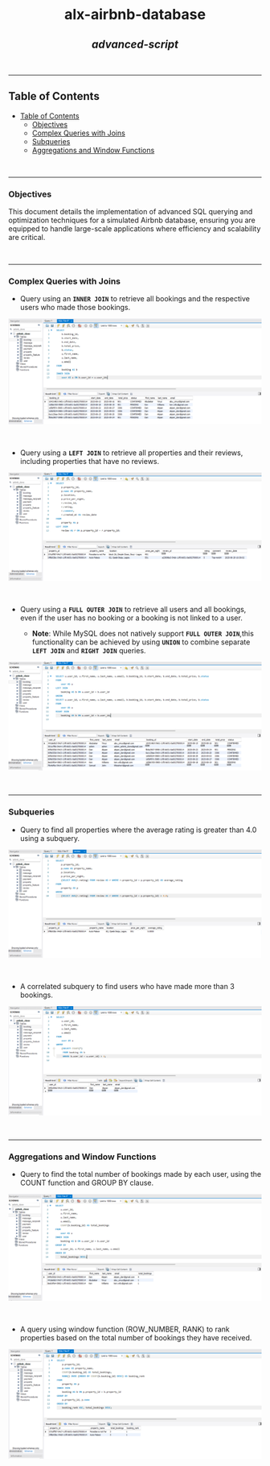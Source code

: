 <div align="center">
  <br>
  <h1><b>alx-airbnb-database</b></h1>
  <h2><i>advanced-script</i></h2>
</div>
<br />

---
## Table of Contents

- [Table of Contents](#table-of-contents)
  - [Objectives](#objectives)
  - [Complex Queries with Joins](#complex-queries-with-joins)
  - [Subqueries](#subqueries)
  - [Aggregations and Window Functions](#aggregations-and-window-functions)


<br />

---

### Objectives

This document details the implementation of advanced SQL querying and optimization techniques for a simulated Airbnb database, ensuring you are equipped to handle large-scale applications where efficiency and scalability are critical.


<br />

---

### Complex Queries with Joins

- Query using an **`INNER JOIN`** to retrieve all bookings and the respective users who made those bookings.

![inner join](./complex_queries_with_joins/inner_join.png)

<br />

- Query using a **`LEFT JOIN`** to retrieve all properties and their reviews, including properties that have no reviews.

![left join](./complex_queries_with_joins/left_join.png)


<br />

- Query using a **`FULL OUTER JOIN`** to retrieve all users and all bookings, even if the user has no booking or a booking is not linked to a user.
  
  - **Note**: While MySQL does not natively support **`FULL OUTER JOIN`**,this functionality can be achieved by using **`UNION`** to combine separate **`LEFT JOIN`** and **`RIGHT JOIN`** queries.

![full join](./complex_queries_with_joins/full_outer_join.png)

<br />

---

### Subqueries

- Query to find all properties where the average rating is greater than 4.0 using a subquery.

![non_correlated](./subqueries/non_correlated.png)

<br />

- A correlated subquery to find users who have made more than 3 bookings.

![correlated](./subqueries/correlated.png)


<br />

---

### Aggregations and Window Functions

- Query to find the total number of bookings made by each user, using the COUNT function and GROUP BY clause.

![aggregate function](./aggregations_n_window_functions/aggregate.png)

<br />

- A query using window function (ROW_NUMBER, RANK) to rank properties based on the total number of bookings they have received.

![window function](./aggregations_n_window_functions/window_rank.png)


<br />

